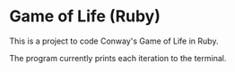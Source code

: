 # Game of Life (Ruby)

This is a project to code Conway's Game of Life in Ruby.

The program currently prints each iteration to the terminal.
